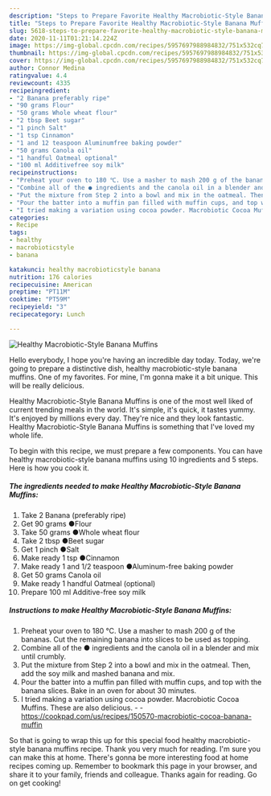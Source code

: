 ```yaml
---
description: "Steps to Prepare Favorite Healthy Macrobiotic-Style Banana Muffins"
title: "Steps to Prepare Favorite Healthy Macrobiotic-Style Banana Muffins"
slug: 5618-steps-to-prepare-favorite-healthy-macrobiotic-style-banana-muffins
date: 2020-11-11T01:21:14.224Z
image: https://img-global.cpcdn.com/recipes/5957697988984832/751x532cq70/healthy-macrobiotic-style-banana-muffins-recipe-main-photo.jpg
thumbnail: https://img-global.cpcdn.com/recipes/5957697988984832/751x532cq70/healthy-macrobiotic-style-banana-muffins-recipe-main-photo.jpg
cover: https://img-global.cpcdn.com/recipes/5957697988984832/751x532cq70/healthy-macrobiotic-style-banana-muffins-recipe-main-photo.jpg
author: Connor Medina
ratingvalue: 4.4
reviewcount: 4335
recipeingredient:
- "2 Banana preferably ripe"
- "90 grams Flour"
- "50 grams Whole wheat flour"
- "2 tbsp Beet sugar"
- "1 pinch Salt"
- "1 tsp Cinnamon"
- "1 and 12 teaspoon Aluminumfree baking powder"
- "50 grams Canola oil"
- "1 handful Oatmeal optional"
- "100 ml Additivefree soy milk"
recipeinstructions:
- "Preheat your oven to 180 ℃. Use a masher to mash 200 g of the bananas. Cut the remaining banana into slices to be used as topping."
- "Combine all of the ● ingredients and the canola oil in a blender and mix until crumbly."
- "Put the mixture from Step 2 into a bowl and mix in the oatmeal. Then, add the soy milk and mashed banana and mix."
- "Pour the batter into a muffin pan filled with muffin cups, and top with the banana slices. Bake in an oven for about 30 minutes."
- "I tried making a variation using cocoa powder. Macrobiotic Cocoa Muffins. These are also delicious.  https://cookpad.com/us/recipes/150570-macrobiotic-cocoa-banana-muffin"
categories:
- Recipe
tags:
- healthy
- macrobioticstyle
- banana

katakunci: healthy macrobioticstyle banana 
nutrition: 176 calories
recipecuisine: American
preptime: "PT11M"
cooktime: "PT59M"
recipeyield: "3"
recipecategory: Lunch

---
```



![Healthy Macrobiotic-Style Banana Muffins](https://img-global.cpcdn.com/recipes/5957697988984832/751x532cq70/healthy-macrobiotic-style-banana-muffins-recipe-main-photo.jpg)

Hello everybody, I hope you're having an incredible day today. Today, we're going to prepare a distinctive dish, healthy macrobiotic-style banana muffins. One of my favorites. For mine, I'm gonna make it a bit unique. This will be really delicious.

Healthy Macrobiotic-Style Banana Muffins is one of the most well liked of current trending meals in the world. It's simple, it's quick, it tastes yummy. It's enjoyed by millions every day. They're nice and they look fantastic. Healthy Macrobiotic-Style Banana Muffins is something that I've loved my whole life.




To begin with this recipe, we must prepare a few components. You can have healthy macrobiotic-style banana muffins using 10 ingredients and 5 steps. Here is how you cook it.

<!--inarticleads1-->

##### The ingredients needed to make Healthy Macrobiotic-Style Banana Muffins:

1. Take 2 Banana (preferably ripe)
1. Get 90 grams ●Flour
1. Take 50 grams ●Whole wheat flour
1. Take 2 tbsp ●Beet sugar
1. Get 1 pinch ●Salt
1. Make ready 1 tsp ●Cinnamon
1. Make ready 1 and 1/2 teaspoon ●Aluminum-free baking powder
1. Get 50 grams Canola oil
1. Make ready 1 handful Oatmeal (optional)
1. Prepare 100 ml Additive-free soy milk




<!--inarticleads2-->

##### Instructions to make Healthy Macrobiotic-Style Banana Muffins:

1. Preheat your oven to 180 ℃. Use a masher to mash 200 g of the bananas. Cut the remaining banana into slices to be used as topping.
1. Combine all of the ● ingredients and the canola oil in a blender and mix until crumbly.
1. Put the mixture from Step 2 into a bowl and mix in the oatmeal. Then, add the soy milk and mashed banana and mix.
1. Pour the batter into a muffin pan filled with muffin cups, and top with the banana slices. Bake in an oven for about 30 minutes.
1. I tried making a variation using cocoa powder. Macrobiotic Cocoa Muffins. These are also delicious. -  - https://cookpad.com/us/recipes/150570-macrobiotic-cocoa-banana-muffin




So that is going to wrap this up for this special food healthy macrobiotic-style banana muffins recipe. Thank you very much for reading. I'm sure you can make this at home. There's gonna be more interesting food at home recipes coming up. Remember to bookmark this page in your browser, and share it to your family, friends and colleague. Thanks again for reading. Go on get cooking!
